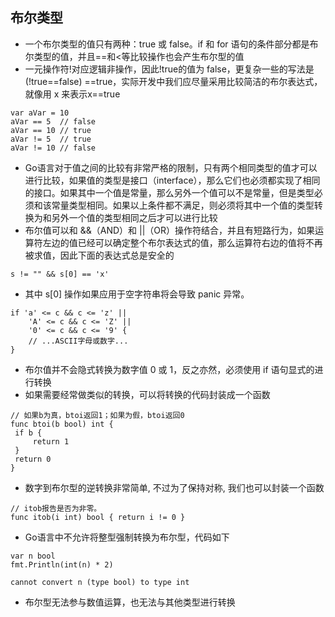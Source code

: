 ## 布尔类型
* 一个布尔类型的值只有两种：true 或 false。if 和 for 语句的条件部分都是布尔类型的值，并且==和<等比较操作也会产生布尔型的值
* 一元操作符!对应逻辑非操作，因此!true的值为 false，更复杂一些的写法是(!true==false) ==true，实际开发中我们应尽量采用比较简洁的布尔表达式，就像用 x 来表示x==true
```
var aVar = 10
aVar == 5  // false
aVar == 10 // true
aVar != 5  // true
aVar != 10 // false
```
* Go语言对于值之间的比较有非常严格的限制，只有两个相同类型的值才可以进行比较，如果值的类型是接口（interface），那么它们也必须都实现了相同的接口。如果其中一个值是常量，那么另外一个值可以不是常量，但是类型必须和该常量类型相同。如果以上条件都不满足，则必须将其中一个值的类型转换为和另外一个值的类型相同之后才可以进行比较
* 布尔值可以和 &&（AND）和 ||（OR）操作符结合，并且有短路行为，如果运算符左边的值已经可以确定整个布尔表达式的值，那么运算符右边的值将不再被求值，因此下面的表达式总是安全的
```
s != "" && s[0] == 'x'
```
* 其中 s[0] 操作如果应用于空字符串将会导致 panic 异常。
```
if 'a' <= c && c <= 'z' ||
    'A' <= c && c <= 'Z' ||
    '0' <= c && c <= '9' {
    // ...ASCII字母或数字...
}
```
* 布尔值并不会隐式转换为数字值 0 或 1，反之亦然，必须使用 if 语句显式的进行转换
* 如果需要经常做类似的转换，可以将转换的代码封装成一个函数
```
// 如果b为真，btoi返回1；如果为假，btoi返回0
func btoi(b bool) int {
 if b {
     return 1
 }
 return 0
}
```
* 数字到布尔型的逆转换非常简单, 不过为了保持对称, 我们也可以封装一个函数
```
// itob报告是否为非零。
func itob(i int) bool { return i != 0 }
```
* Go语言中不允许将整型强制转换为布尔型，代码如下
```
var n bool
fmt.Println(int(n) * 2)

cannot convert n (type bool) to type int
```
* 布尔型无法参与数值运算，也无法与其他类型进行转换





